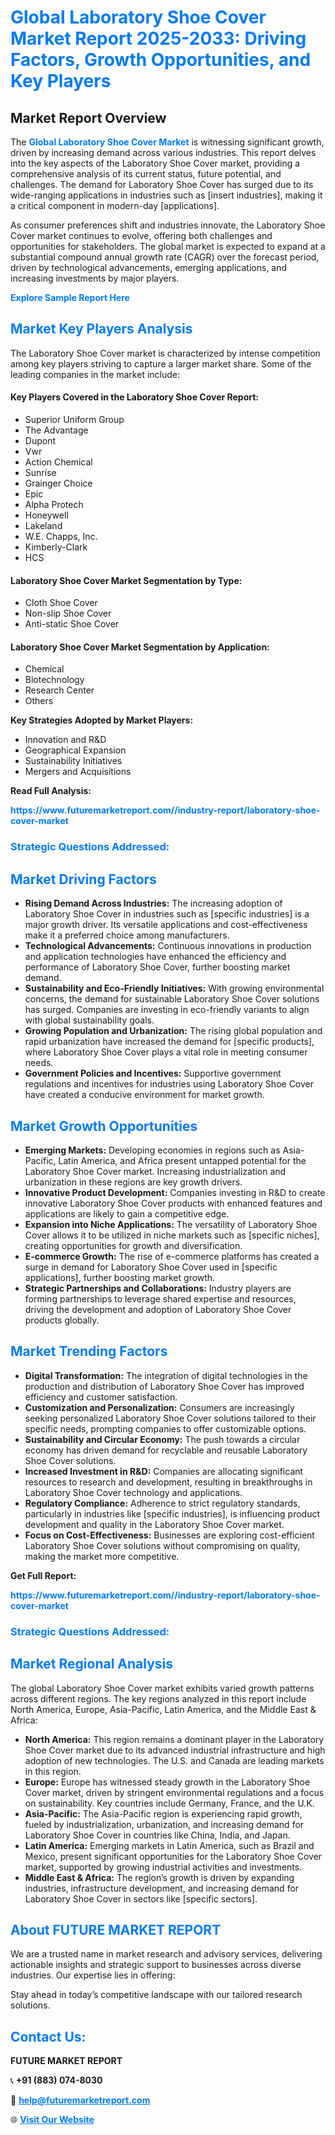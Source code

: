 <h1 style="color: #007BFF;">Global Laboratory Shoe Cover Market Report 2025-2033: Driving Factors, Growth Opportunities, and Key Players</h1>

<section id="overview">
<h2>Market Report Overview</h2>
<p>The <a href="https://www.futuremarketreport.com//industry-report/laboratory-shoe-cover-market" style="color: #007BFF; text-decoration: none;"><strong>Global Laboratory Shoe Cover Market</strong></a> is witnessing significant growth, driven by increasing demand across various industries. This report delves into the key aspects of the Laboratory Shoe Cover market, providing a comprehensive analysis of its current status, future potential, and challenges. The demand for Laboratory Shoe Cover has surged due to its wide-ranging applications in industries such as [insert industries], making it a critical component in modern-day [applications].</p>
<p>As consumer preferences shift and industries innovate, the Laboratory Shoe Cover market continues to evolve, offering both challenges and opportunities for stakeholders. The global market is expected to expand at a substantial compound annual growth rate (CAGR) over the forecast period, driven by technological advancements, emerging applications, and increasing investments by major players.</p>
</section>

<section id="overview">
<p><a href="https://www.futuremarketreport.com//request-sample/reportId=52925" style="color: #007BFF; text-decoration: none;"><strong>Explore Sample Report Here</strong></a></p>
</section>

<section id="key-players">
<h2 style="color: #007BFF;">Market Key Players Analysis</h2>
<p>The Laboratory Shoe Cover market is characterized by intense competition among key players striving to capture a larger market share. Some of the leading companies in the market include:</p>
<h4>Key Players Covered in the Laboratory Shoe Cover Report:</h4>
<ul><li>Superior Uniform Group</li><li>The Advantage</li><li>Dupont</li><li>Vwr</li><li>Action Chemical</li><li>Sunrise</li><li>Grainger Choice</li><li>Epic</li><li>Alpha Protech</li><li>Honeywell</li><li>Lakeland</li><li>W.E. Chapps, Inc.</li><li>Kimberly-Clark</li><li>HCS</li></ul>
<h4>Laboratory Shoe Cover Market Segmentation by Type:</h4>
<ul><li>Cloth Shoe Cover</li><li>Non-slip Shoe Cover</li><li>Anti-static Shoe Cover</li></ul>

<h4>Laboratory Shoe Cover Market Segmentation by Application:</h4>
<ul><li>Chemical</li><li>Biotechnology</li><li>Research Center</li><li>Others</li></ul>
<p><strong>Key Strategies Adopted by Market Players:</strong></p>
<ul>
<li>Innovation and R&D</li>
<li>Geographical Expansion</li>
<li>Sustainability Initiatives</li>
<li>Mergers and Acquisitions</li>
</ul>
</section>

<section>
<p><strong>Read Full Analysis: </strong></p><a href="https://www.futuremarketreport.com//industry-report/laboratory-shoe-cover-market" style="color: #007BFF; text-decoration: none;"><strong>https://www.futuremarketreport.com//industry-report/laboratory-shoe-cover-market</strong></a>
<h3 style="color: #007BFF;">Strategic Questions Addressed:</h3>
</section>

<section id="driving-factors">
<h2 style="color: #007BFF;">Market Driving Factors</h2>
<ul>
<li><strong>Rising Demand Across Industries:</strong> The increasing adoption of Laboratory Shoe Cover in industries such as [specific industries] is a major growth driver. Its versatile applications and cost-effectiveness make it a preferred choice among manufacturers.</li>
<li><strong>Technological Advancements:</strong> Continuous innovations in production and application technologies have enhanced the efficiency and performance of Laboratory Shoe Cover, further boosting market demand.</li>
<li><strong>Sustainability and Eco-Friendly Initiatives:</strong> With growing environmental concerns, the demand for sustainable Laboratory Shoe Cover solutions has surged. Companies are investing in eco-friendly variants to align with global sustainability goals.</li>
<li><strong>Growing Population and Urbanization:</strong> The rising global population and rapid urbanization have increased the demand for [specific products], where Laboratory Shoe Cover plays a vital role in meeting consumer needs.</li>
<li><strong>Government Policies and Incentives:</strong> Supportive government regulations and incentives for industries using Laboratory Shoe Cover have created a conducive environment for market growth.</li>
</ul>
</section>

<section id="growth-opportunities">
<h2 style="color: #007BFF;">Market Growth Opportunities</h2>
<ul>
<li><strong>Emerging Markets:</strong> Developing economies in regions such as Asia-Pacific, Latin America, and Africa present untapped potential for the Laboratory Shoe Cover market. Increasing industrialization and urbanization in these regions are key growth drivers.</li>
<li><strong>Innovative Product Development:</strong> Companies investing in R&D to create innovative Laboratory Shoe Cover products with enhanced features and applications are likely to gain a competitive edge.</li>
<li><strong>Expansion into Niche Applications:</strong> The versatility of Laboratory Shoe Cover allows it to be utilized in niche markets such as [specific niches], creating opportunities for growth and diversification.</li>
<li><strong>E-commerce Growth:</strong> The rise of e-commerce platforms has created a surge in demand for Laboratory Shoe Cover used in [specific applications], further boosting market growth.</li>
<li><strong>Strategic Partnerships and Collaborations:</strong> Industry players are forming partnerships to leverage shared expertise and resources, driving the development and adoption of Laboratory Shoe Cover products globally.</li>
</ul>
</section>

<section id="trending-factors">
<h2 style="color: #007BFF;">Market Trending Factors</h2>
<ul>
<li><strong>Digital Transformation:</strong> The integration of digital technologies in the production and distribution of Laboratory Shoe Cover has improved efficiency and customer satisfaction.</li>
<li><strong>Customization and Personalization:</strong> Consumers are increasingly seeking personalized Laboratory Shoe Cover solutions tailored to their specific needs, prompting companies to offer customizable options.</li>
<li><strong>Sustainability and Circular Economy:</strong> The push towards a circular economy has driven demand for recyclable and reusable Laboratory Shoe Cover solutions.</li>
<li><strong>Increased Investment in R&D:</strong> Companies are allocating significant resources to research and development, resulting in breakthroughs in Laboratory Shoe Cover technology and applications.</li>
<li><strong>Regulatory Compliance:</strong> Adherence to strict regulatory standards, particularly in industries like [specific industries], is influencing product development and quality in the Laboratory Shoe Cover market.</li>
<li><strong>Focus on Cost-Effectiveness:</strong> Businesses are exploring cost-efficient Laboratory Shoe Cover solutions without compromising on quality, making the market more competitive.</li>
</ul>
</section>

<section>
<p><strong>Get Full Report: </strong></p><a href="https://www.futuremarketreport.com//industry-report/laboratory-shoe-cover-market" style="color: #007BFF; text-decoration: none;"><strong>https://www.futuremarketreport.com//industry-report/laboratory-shoe-cover-market</strong></a>
<h3 style="color: #007BFF;">Strategic Questions Addressed:</h3>
</section>


<section id="regional-analysis">
<h2 style="color: #007BFF;">Market Regional Analysis</h2>
<p>The global Laboratory Shoe Cover market exhibits varied growth patterns across different regions. The key regions analyzed in this report include North America, Europe, Asia-Pacific, Latin America, and the Middle East & Africa:</p>
<ul>
<li><strong>North America:</strong> This region remains a dominant player in the Laboratory Shoe Cover market due to its advanced industrial infrastructure and high adoption of new technologies. The U.S. and Canada are leading markets in this region.</li>
<li><strong>Europe:</strong> Europe has witnessed steady growth in the Laboratory Shoe Cover market, driven by stringent environmental regulations and a focus on sustainability. Key countries include Germany, France, and the U.K.</li>
<li><strong>Asia-Pacific:</strong> The Asia-Pacific region is experiencing rapid growth, fueled by industrialization, urbanization, and increasing demand for Laboratory Shoe Cover in countries like China, India, and Japan.</li>
<li><strong>Latin America:</strong> Emerging markets in Latin America, such as Brazil and Mexico, present significant opportunities for the Laboratory Shoe Cover market, supported by growing industrial activities and investments.</li>
<li><strong>Middle East & Africa:</strong> The region’s growth is driven by expanding industries, infrastructure development, and increasing demand for Laboratory Shoe Cover in sectors like [specific sectors].</li>
</ul>
</section>

<footer>
<h2 style="color: #007BFF;">About FUTURE MARKET REPORT</h2>
<p>We are a trusted name in market research and advisory services, delivering actionable insights and strategic support to businesses across diverse industries. Our expertise lies in offering:</p>

<p>Stay ahead in today’s competitive landscape with our tailored research solutions.</p>

<h2 style="color: #007BFF;">Contact Us:</h2>
<p><strong>FUTURE MARKET REPORT</strong></p>
<p>📞 <strong>+91 (883) 074-8030</strong></p>
<p>📧 <strong><a href="mailto:help@futuremarketreport.com" style="color: #007BFF;">help@futuremarketreport.com</a></strong></p>
<p>🌐 <strong><a href="https://www.futuremarketreport.com/" style="color: #007BFF;">Visit Our Website</a></strong></p>
</footer>